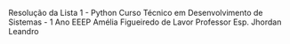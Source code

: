 Resolução da Lista 1 - Python
Curso Técnico em Desenvolvimento de Sistemas - 1 Ano 
EEEP Amélia Figueiredo de Lavor
Professor Esp. Jhordan Leandro
